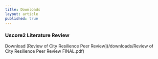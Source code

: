 ```yaml
---
title: Downloads
layout: article
published: true
---
```

### Uscore2 Literature Review

Download [Review of City Resilience Peer Review](/downloads/Review of City Resilience Peer Review FINAL.pdf)
